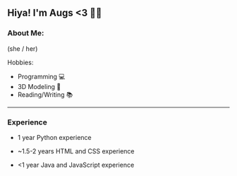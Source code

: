 ## Hiya! I'm Augs <3 🏳️‍🌈

### About Me:

(she / her)

Hobbies:

- Programming 💻
- 3D Modeling 🎨
- Reading/Writing 📚

---

### Experience

- 1 year Python experience

- ~1.5-2 years HTML and CSS experience

- <1 year Java and JavaScript experience

